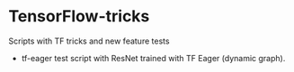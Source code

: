 # TensorFlow-tricks
Scripts with TF tricks and new feature tests


- tf-eager test script with ResNet trained with TF Eager (dynamic graph).